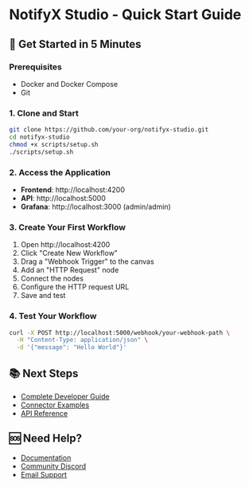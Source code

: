 # NotifyX Studio - Quick Start Guide

## 🚀 Get Started in 5 Minutes

### Prerequisites
- Docker and Docker Compose
- Git

### 1. Clone and Start

```bash
git clone https://github.com/your-org/notifyx-studio.git
cd notifyx-studio
chmod +x scripts/setup.sh
./scripts/setup.sh
```

### 2. Access the Application

- **Frontend**: http://localhost:4200
- **API**: http://localhost:5000
- **Grafana**: http://localhost:3000 (admin/admin)

### 3. Create Your First Workflow

1. Open http://localhost:4200
2. Click "Create New Workflow"
3. Drag a "Webhook Trigger" to the canvas
4. Add an "HTTP Request" node
5. Connect the nodes
6. Configure the HTTP request URL
7. Save and test

### 4. Test Your Workflow

```bash
curl -X POST http://localhost:5000/webhook/your-webhook-path \
  -H "Content-Type: application/json" \
  -d '{"message": "Hello World"}'
```

## 📚 Next Steps

- [Complete Developer Guide](DEVELOPER_GUIDE.md)
- [Connector Examples](CONNECTOR_EXAMPLES.md)
- [API Reference](API_REFERENCE.md)

## 🆘 Need Help?

- [Documentation](https://docs.notifyxstudio.com)
- [Community Discord](https://discord.gg/notifyxstudio)
- [Email Support](mailto:support@notifyxstudio.com)